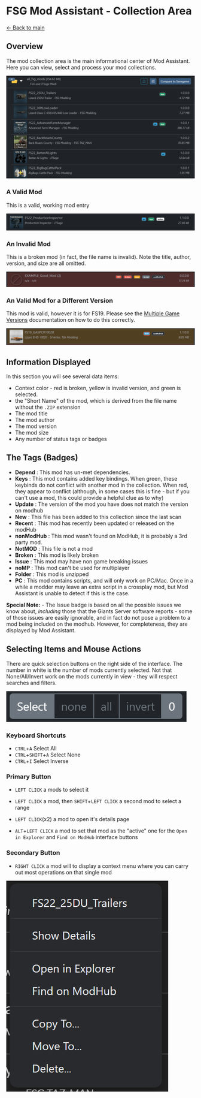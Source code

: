 # FSG Mod Assistant - Collection Area

[← Back to main](index.html)

## Overview

The mod collection area is the main informational center of Mod Assistant.  Here you can view, select and process your mod collections.

![multi](img/collect-001.png)

### A Valid Mod

This is a valid, working mod entry

![valid](img/collect-002.png)

### An Invalid Mod

This is a broken mod (in fact, the file name is invalid).  Note the title, author, version, and size are all omitted.

![invalid](img/collect-003.png)

### An Valid Mod for a Different Version

This mod is valid, however it is for FS19.  Please see the [Multiple Game Versions](multi-version.html) documentation on how to do this correctly.

![invalid](img/collect-005.png)

## Information Displayed

In this section you will see several data items:

- Context color - red is broken, yellow is invalid version, and green is selected.
- the "Short Name" of the mod, which is derived from the file name without the `.ZIP` extension
- The mod title
- The mod author
- The mod version
- The mod size
- Any number of status tags or badges

## The Tags (Badges)

- __Depend__ : This mod has un-met dependencies.
- __Keys__ : This mod contains added key bindings.  When green, these keybinds do not conflict with another mod in the collection.  When red, they appear to conflict (although, in some cases this is fine - but if you can't use a mod, this could provide a helpful clue as to why)
- __Update__ : The version of the mod you have does not match the version on modhub
- __New__ : This file has been added to this collection since the last scan
- __Recent__ : This mod has recently been updated or released on the modHub
- __nonModHub__ : This mod wasn't found on ModHub, it is probably a 3rd party mod.
- __NotMOD__ : This file is not a mod
- __Broken__ : This mod is likely broken
- __Issue__ : This mod may have non game breaking issues
- __noMP__ : This mod can't be used for multiplayer
- __Folder__ : This mod is unzipped
- __PC__ : This mod contains scripts, and will only work on PC/Mac.  Once in a while a modder may leave an extra script in a crossplay mod, but Mod Assistant is unable to detect if this is the case.

__Special Note:__ - The Issue badge is based on all the possible issues we know about, _including_ those that the Giants Server software reports - some of those issues are easily ignorable, and in fact do not pose a problem to a mod being included on the modhub.  However, for completeness, they are displayed by Mod Assistant.

## Selecting Items and Mouse Actions

There are quick selection buttons on the right side of the interface.  The number in white is the number of mods currently selected. Not that None/All/Invert work on the mods currently in view - they will respect searches and filters.

![Alt text](img/collect_sel.png)

### Keyboard Shortcuts

- `CTRL`+`A` Select All
- `CTRL`+`SHIFT`+`A` Select None
- `CTRL`+`I` Select Inverse

### Primary Button

- `LEFT CLICK` a mods to select it

- `LEFT CLICK` a mod, then `SHIFT`+`LEFT CLICK` a second mod to select a range

- `LEFT CLICK`(x2) a mod to open it's details page

- `ALT`+`LEFT CLICK` a mod to set that mod as the "active" one for the `Open in Explorer` and `Find on ModHub` interface buttons

### Secondary Button

- `RIGHT CLICK` a mod will to display a context menu where you can carry out most operations on that single mod

![Alt text](img/collect-004.png)
